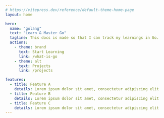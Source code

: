 ```yaml
---
# https://vitepress.dev/reference/default-theme-home-page
layout: home

hero:
  name: "golang"
  text: "Learn & Master Go"
  tagline: This docs is made so that I can track my learnings in Go.
  actions:
    - theme: brand
      text: Start Learning
      link: /what-is-go
    - theme: alt
      text: Projects
      link: /projects

features:
  - title: Feature A
    details: Lorem ipsum dolor sit amet, consectetur adipiscing elit
  - title: Feature B
    details: Lorem ipsum dolor sit amet, consectetur adipiscing elit
  - title: Feature C
    details: Lorem ipsum dolor sit amet, consectetur adipiscing elit
---
```


